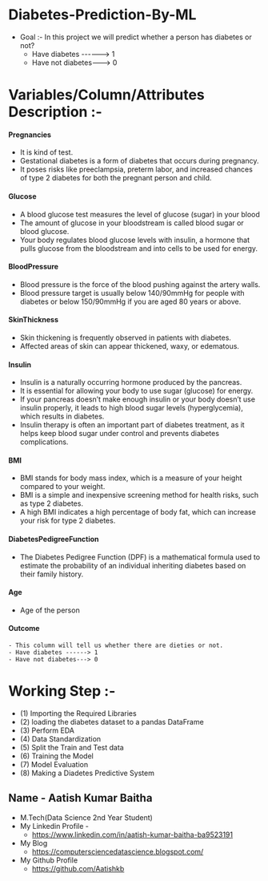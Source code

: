 # Diabetes-Prediction-By-ML

- Goal :- In this project we will predict whether a person has diabetes or not?
  - Have diabetes ------> 1
  - Have not diabetes---> 0
   
# Variables/Column/Attributes Description :-

#### Pregnancies 
 - It is kind of test.
 - Gestational diabetes is a form of diabetes that occurs during pregnancy. 
 - It poses risks like preeclampsia, preterm labor, and increased chances of type 2 diabetes for both the pregnant person and child.
                  
#### Glucose 
   - A blood glucose test measures the level of glucose (sugar) in your blood
   - The amount of glucose in your bloodstream is called blood sugar or blood glucose. 
   - Your body regulates blood glucose levels with insulin, a hormone that pulls glucose from the bloodstream and into cells to be used for energy.
                                                                                                                                              
#### BloodPressure
   - Blood pressure is the force of the blood pushing against the artery walls.
   - Blood pressure target is usually below 140/90mmHg for people with diabetes or below 150/90mmHg if you are aged 80 years or above.

#### SkinThickness 
   - Skin thickening is frequently observed in patients with diabetes. 
   - Affected areas of skin can appear thickened, waxy, or edematous.
#### Insulin 
   - Insulin is a naturally occurring hormone produced by the pancreas.
   - It is essential for allowing your body to use sugar (glucose) for energy. 
   - If your pancreas doesn’t make enough insulin or your body doesn’t use insulin properly, it leads to high blood sugar levels (hyperglycemia), which results in diabetes.
   - Insulin therapy is often an important part of diabetes treatment, as it helps keep blood sugar under control and prevents diabetes complications.

#### BMI 
   - BMI stands for body mass index, which is a measure of your height compared to your weight.
   - BMI is a simple and inexpensive screening method for health risks, such as type 2 diabetes.
   - A high BMI indicates a high percentage of body fat, which can increase your risk for type 2 diabetes.
                                                                                        
#### DiabetesPedigreeFunction 
   - The Diabetes Pedigree Function (DPF) is a mathematical formula used to estimate the probability of an individual inheriting diabetes based on their family history.

#### Age 
   - Age of the person

#### Outcome 
    - This column will tell us whether there are dieties or not.
    - Have diabetes ------> 1
    - Have not diabetes---> 0
    
# Working Step :-
  - (1) Importing the Required Libraries
  - (2) loading the diabetes dataset to a pandas DataFrame
  - (3) Perform EDA
  - (4) Data Standardization
  - (5) Split the Train and Test data
  - (6) Training the Model
  - (7) Model Evaluation
  - (8) Making a Diadetes Predictive System

## Name - Aatish Kumar Baitha
  - M.Tech(Data Science 2nd Year Student)
- My Linkedin Profile -
  - https://www.linkedin.com/in/aatish-kumar-baitha-ba9523191
- My Blog
  - https://computersciencedatascience.blogspot.com/
- My Github Profile
  - https://github.com/Aatishkb
